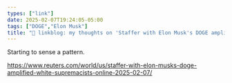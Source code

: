```yaml
---
types: ["link"]
date: 2025-02-07T19:24:05-05:00
tags: ["DOGE","Elon Musk"]
title: "🔗 linkblog: my thoughts on 'Staffer with Elon Musk's DOGE amplified white supremacists online'"
---
```

Starting to sense a pattern.

https://www.reuters.com/world/us/staffer-with-elon-musks-doge-amplified-white-supremacists-online-2025-02-07/
